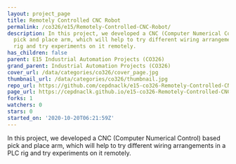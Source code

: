 ```yaml
---
layout: project_page
title: Remotely Controlled CNC Robot
permalink: /co326/e15/Remotely-Controlled-CNC-Robot/
description: In this project, we developed a CNC (Computer Numerical Control) based
  pick and place arm, which will help to try different wiring arrangements in a PLC
  rig and try experiments on it remotely.
has_children: false
parent: E15 Industrial Automation Projects (CO326)
grand_parent: Industrial Automation Projects (CO326)
cover_url: /data/categories/co326/cover_page.jpg
thumbnail_url: /data/categories/co326/thumbnail.jpg
repo_url: https://github.com/cepdnaclk/e15-co326-Remotely-Controlled-CNC-Robot
page_url: https://cepdnaclk.github.io/e15-co326-Remotely-Controlled-CNC-Robot
forks: 1
watchers: 0
stars: 0
started_on: '2020-10-20T06:21:59Z'
---
```


In this project, we developed a CNC (Computer Numerical Control) based pick and place arm, which will help to try different wiring arrangements in a PLC rig and try experiments on it remotely.